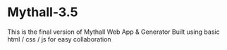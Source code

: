 # Mythall-3.5

This is the final version of Mythall Web App & Generator
Built using basic html / css / js for easy collaboration
